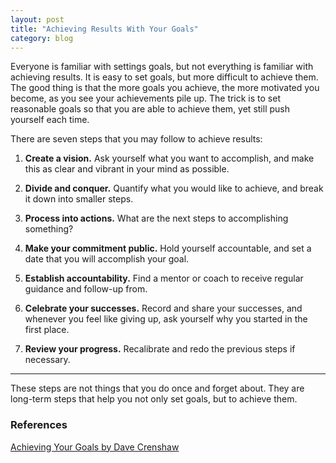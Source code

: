 ```yaml
---
layout: post
title: "Achieving Results With Your Goals"
category: blog
---
```


Everyone is familiar with settings goals, but not everything is familiar with achieving results. It is easy to set goals, but more difficult to achieve them. The good thing is that the more goals you achieve, the more motivated you become, as you see your achievements pile up. The trick is to set reasonable goals so that you are able to achieve them, yet still push yourself each time.

There are seven steps that you may follow to achieve results:

1. **Create a vision.** Ask yourself what you want to accomplish, and make this as clear and vibrant in your mind as possible.

2. **Divide and conquer.** Quantify what you would like to achieve, and break it down into smaller steps.

3. **Process into actions.** What are the next steps to accomplishing something?

4. **Make your commitment public.** Hold yourself accountable, and set a date that you will accomplish your goal.

5. **Establish accountability.** Find a mentor or coach to receive regular guidance and follow-up from.

6. **Celebrate your successes.** Record and share your successes, and whenever you feel like giving up, ask yourself why you started in the first place.

7. **Review your progress.** Recalibrate and redo the previous steps if necessary.

---

These steps are not things that you do once and forget about. They are long-term steps that help you not only set goals, but to achieve them.

### References

[Achieving Your Goals by Dave Crenshaw](https://www.linkedin.com/learning/achieving-your-goals)
